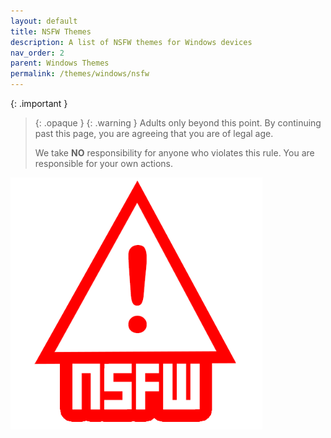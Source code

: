 ```yaml
---
layout: default
title: NSFW Themes
description: A list of NSFW themes for Windows devices
nav_order: 2
parent: Windows Themes
permalink: /themes/windows/nsfw
---
```

<!-- 
{: .note }
> {: .opaque }
> 
> 
> 
-->
{: .important }
> {: .opaque }
> {: .warning }
> Adults only beyond this point. By continuing past this page, you are agreeing that you are of legal age.
>
> We take **NO** responsibility for anyone who violates this rule. You are responsible for your own actions.
>

<img width="80%" height="auto" class="block" src="../../assets/images/NSFW.png" />